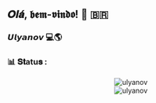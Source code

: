 <h2 align="left">𝑶𝒍𝒂́, 𝖇𝖊𝖒-𝖛𝖎𝖓𝖉𝖔! 👋 🇧🇷</h2>
<h3 align="left">𝙐𝙡𝙮𝙖𝙣𝙤𝙫 💻🌎</h3>
 
<h3 align="left">📊 𝐒𝐭atu𝐬 :</h3>
<div id="stats" align="center">
   <img src="https://github-readme-stats.vercel.app/api?username=Labashm&show_icons=true&locale=en&theme=tokyonight" alt="ulyanov" /> <br>
   <img src="https://github-readme-stats.vercel.app/api/top-langs/?username=Labashm&layout=compact&theme=tokyonight" alt="ulyanov" />
</div>
